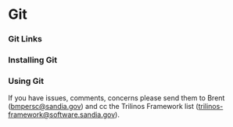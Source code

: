 # Git

### Git Links

### Installing Git

### Using Git

If you have issues, comments, concerns please send them to Brent (bmpersc@sandia.gov) and cc the Trilinos Framework list (trilinos-framework@software.sandia.gov).
